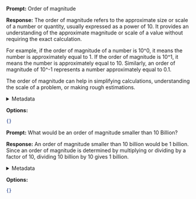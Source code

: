 **Prompt:**
Order of magnitude

**Response:**
The order of magnitude refers to the approximate size or scale of a number or quantity, usually expressed as a power of 10. It provides an understanding of the approximate magnitude or scale of a value without requiring the exact calculation. 

For example, if the order of magnitude of a number is 10^0, it means the number is approximately equal to 1. If the order of magnitude is 10^1, it means the number is approximately equal to 10. Similarly, an order of magnitude of 10^-1 represents a number approximately equal to 0.1. 

The order of magnitude can help in simplifying calculations, understanding the scale of a problem, or making rough estimations.

<details><summary>Metadata</summary>

- Duration: 3082 ms
- Datetime: 2024-01-11T09:01:50.924922
- Model: gpt-3.5-turbo-0613

</details>

**Options:**
```json
{}
```

**Prompt:**
What would be an order of magnitude smaller than 10 Billion?

**Response:**
An order of magnitude smaller than 10 billion would be 1 billion. Since an order of magnitude is determined by multiplying or dividing by a factor of 10, dividing 10 billion by 10 gives 1 billion.

<details><summary>Metadata</summary>

- Duration: 1762 ms
- Datetime: 2024-01-11T09:03:24.659022
- Model: gpt-3.5-turbo-0613

</details>

**Options:**
```json
{}
```


